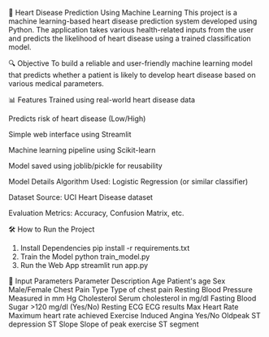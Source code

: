 💓 Heart Disease Prediction Using Machine Learning
This project is a machine learning-based heart disease prediction system developed using Python. The application takes various health-related inputs from the user and predicts the likelihood of heart disease using a trained classification model.

🔍 Objective
To build a reliable and user-friendly machine learning model that predicts whether a patient is likely to develop heart disease based on various medical parameters.

📊 Features
Trained using real-world heart disease data

Predicts risk of heart disease (Low/High)

Simple web interface using Streamlit

Machine learning pipeline using Scikit-learn

Model saved using joblib/pickle for reusability

 Model Details
Algorithm Used: Logistic Regression (or similar classifier)

Dataset Source: UCI Heart Disease dataset

Evaluation Metrics: Accuracy, Confusion Matrix, etc.

🛠️ How to Run the Project
1. Install Dependencies
pip install -r requirements.txt
2. Train the Model
python train_model.py
3. Run the Web App
streamlit run app.py

🧪 Input Parameters
Parameter	Description
Age	Patient's age
Sex	Male/Female
Chest Pain Type	Type of chest pain
Resting Blood Pressure	Measured in mm Hg
Cholesterol	Serum cholesterol in mg/dl
Fasting Blood Sugar	>120 mg/dl (Yes/No)
Resting ECG	ECG results
Max Heart Rate	Maximum heart rate achieved
Exercise Induced Angina	Yes/No
Oldpeak	ST depression
ST Slope	Slope of peak exercise ST segment

 
